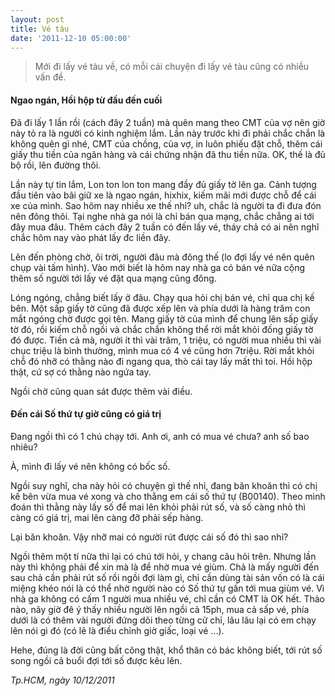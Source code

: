 ```yaml
---
layout: post
title: Vé tàu
date: '2011-12-10 05:00:00'
---
```


> Mới đi lấy vé tàu về, có mỗi cái chuyện đi lấy vé tàu cũng có nhiều vấn đề.

#### Ngao ngán, Hồi hộp từ đầu đến cuối

Đã đi lấy 1 lần rồi (cách đây 2 tuần) mà quên mang theo CMT của vợ nên giờ này tỏ ra là người có kinh nghiệm lắm. Lần này trước khi đi phải chắc chắn là không quên gì nhé, CMT của chồng, của vợ, in luôn phiếu đặt chỗ, thêm cái giấy thu tiền của ngân hàng và cái chứng nhận đã thu tiền nữa. OK, thế là đủ bộ rồi, lên đường thôi.

Lần này tự tin lắm, Lon ton lon ton mang đầy đủ giấy tờ lên ga. Cảnh tượng đầu tiên vào bãi giữ xe là ngao ngán, hixhix, kiếm mãi mới được chỗ để cái xe của mình. Sao hôm nay nhiều xe thế nhỉ? uh, chắc là người ta đi đưa đón nên đông thôi. Tại  nghe nhà ga nói là chỉ bán qua mạng, chắc chẳng ai tới đây mua đâu. Thêm cách đây 2 tuần có đến lấy vé, tháy chả có ai nên nghĩ chắc hôm nay vào phát lấy đc liền đây.

Lên đến phòng chờ, ôi trời, người đâu mà đông thế (lo đợi lấy vé nên quên chụp vài tấm hình). Vào mới biết là hôm nay nhà ga có bán vé nữa cộng thêm số người tới lấy vé đặt qua mạng cũng đông.

Lóng ngóng, chẳng biết lấy ở đâu. Chạy qua hỏi chị bán vé, chỉ qua chị kế bên. Một sấp giấy tờ cũng đã được xếp lên và phía dưới là hàng trăm con mắt ngóng chờ được gọi tên. Mang giấy tờ của mình để chung lên sấp giấy tờ đó, rồi kiếm chỗ ngồi và chắc chắn không thể rời mắt khỏi đống giấy tờ đó được. Tiền cả mà, người ít thì vài trăm, 1 triệu, có người mua nhiều thì vài chục triệu là bình thường, mình mua có 4 vé cũng hơn 7triệu. Rời mắt khỏi chỗ đó nhỡ có thằng nào đi ngang qua, thò cái tay lấy mất thì toi. Hồi hộp thật, cứ sợ có thằng nào ngứa tay.

Ngồi chờ cũng quan sát được thêm vài điều.

#### Đến cái Số thứ tự giờ cũng có giá trị

Đang ngồi thì có 1 chú chạy tới. Anh ơi, anh có mua vé chưa? anh số bao nhiêu?

À, mình đi lấy vé nên không có bốc số.

Ngồi suy nghĩ, cha này hỏi có chuyện gì thế nhỉ, đang băn khoăn thì có chị kế bên vừa mua vé xong và cho thằng em cái số thứ tự (B00140). Theo mình đoán thì thằng này lấy số để mai lên khỏi phải rút số, và số càng nhỏ thì càng có giá trị, mai lên càng đỡ phải sếp hàng.

Lại băn khoăn. Vậy nhỡ mai có người rút được cái số đó thì sao nhỉ?

Ngồi thêm một tí nữa thì lại có chú tới hỏi, y chang câu hỏi trên. Nhưng lần này thì không phải để xin mà là để nhờ mua vé giùm. Chả là mấy người đến sau chả cần phải rút số rồi ngồi đợi làm gì, chỉ cần dùng tài sản vốn có là cái miệng khéo nói là có thể nhờ người nào có Số thứ tự gấn tới mua giùm vé. Vì nhà ga không có cấm 1 người mua nhiều vé, chỉ cần có CMT là OK hết. Thảo nào, nãy giờ đê ý thấy nhiều người lên ngồi cả 15ph, mua cả sấp vé, phía dưới là có thêm vài người đứng dõi theo từng cử chỉ, lâu lâu lại có em chạy lên nói gì đó (có lẽ là điều chỉnh giờ giấc, loại vé …).

Hehe, đúng là đời cũng bất công thật, khổ thân có bác không biết, tới rút số song ngồi cả buổi đợi tới số được kêu lên.

*Tp.HCM, ngày 10/12/2011*